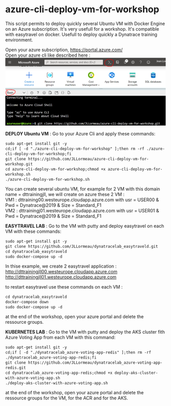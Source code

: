 # azure-cli-deploy-vm-for-workshop
This script permits to deploy quickly several Ubuntu VM with Docker Engine on an Azure subscription. It's very usefull for a workshop. It's compatible with easytravel on docker. Usefull to deploy quickly a Dynatrace training environment.

Open your azure subscription, https://portal.azure.com/  
Open your azure cli like described here :  
![azurecli](azurecli.png)
  
  
**DEPLOY Ubuntu VM** : Go to your Azure Cli and apply these commands:   

    sudo apt-get install git -y
    cd;if [ -d "./azure-cli-deploy-vm-for-workshop" ];then rm -rf ./azure-cli-deploy-vm-for-workshop;fi
    git clone https://github.com/JLLormeau/azure-cli-deploy-vm-for-workshop.git
    cd azure-cli-deploy-vm-for-workshop;chmod +x azure-cli-deploy-vm-for-workshop.sh
    ./azure-cli-deploy-vm-for-workshop.sh
      
You can create several ubuntu VM, for example for 2 VM with this domain name = dttrainingjll, we will create on azure these 2 VM :  
VM1 : dttraining00.westeurope.cloudapp.azure.com with usr = USER00 & Pwd = Dynatrace@2019 & Size = Standard_F1  
VM2 : dttrainingj01.westeurope.cloudapp.azure.com with usr = USER01 & Pwd = Dynatrace@2019 & Size = Standard_F1  
  
  
**EASYTRAVEL LAB** : Go to the VM with putty and deploy easytravel on each VM with these commands:   
   
    sudo apt-get install git -y
    git clone https://github.com/JLLormeau/dynatracelab_easytraveld.git
    cd dynatracelab_easytraveld
    sudo docker-compose up -d

In thise example, we create 2 easytravel application :  
http://dttrainingjll00.westeurope.cloudapp.azure.com  
http://dttrainingjll01.westeurope.cloudapp.azure.com  

to restart easytravel use these commands on each VM :  
    
    cd dynatracelab_easytraveld
    docker-compose down
    sudo docker-compose up -d

at the end of the workshop, open your azure portal and delete the ressource groups.  
  
  
**KUBERNETES LAB** : Go to the VM with putty and deploy the AKS cluster fith Azure Voting App from each VM with this command:
    
    sudo apt-get install git -y
    cd;if [ -d "./dynatracelab_azure-voting-app-redis" ];then rm -rf ./dynatracelab_azure-voting-app-redis;fi
    git clone https://github.com/JLLormeau/dynatracelab_azure-voting-app-redis.git
    cd dynatracelab_azure-voting-app-redis;chmod +x deploy-aks-cluster-with-azure-voting-app.sh
    ./deploy-aks-cluster-with-azure-voting-app.sh    

at the end of the workshop, open your azure portal and delete the ressource groups for the VM, for the ACR and for the AKS.  

